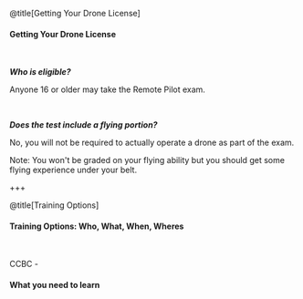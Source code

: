 <div class="slide-bg-style-left"></div><div class="slide-bg-style-right"></div>

@title[Getting Your Drone License]

#### Getting Your Drone License

<br>

_**Who is eligible?**_

Anyone 16 or older may take the Remote Pilot exam.

<br>

_**Does the test include a flying portion?**_

No, you will not be required to actually operate a drone as part of the exam.

Note:
You won't be graded on your flying ability but you should get some flying experience under your belt.

+++
<div class="slide-bg-style-left"></div><div class="slide-bg-style-right"></div>

@title[Training Options]

#### Training Options: Who, What, When, Wheres

<br>

CCBC -
#### What you need to learn
